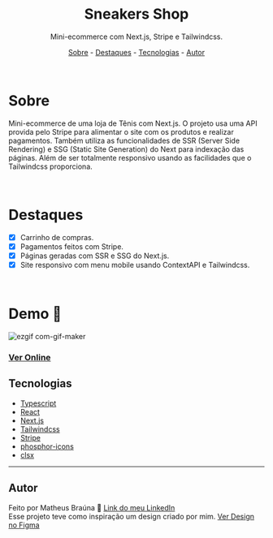 <div align="center">
  <h1>Sneakers Shop</h1>
</div>

<p align="center">
  Mini-ecommerce com Next.js, Stripe e Tailwindcss.
</p>

<p align="center">
  <a href="#sobre">Sobre</a> -
  <a href="#destaques">Destaques</a> -
  <a href="#tecnologias">Tecnologias</a> -
  <a href="#autor">Autor</a>
</p>

<br>


# Sobre

<p>Mini-ecommerce de uma loja de Tênis com Next.js. O projeto usa uma API provida pelo Stripe para alimentar o site com os produtos e realizar pagamentos. Também utiliza as funcionalidades de SSR (Server Side Rendering) e SSG (Static Site Generation) do Next para indexação das páginas. Além de ser totalmente responsivo usando as facilidades que o Tailwindcss proporciona.</p>

<br>

# Destaques

- [x] Carrinho de compras.
- [x] Pagamentos feitos com Stripe.
- [x] Páginas geradas com SSR e SSG do Next.js.
- [x] Site responsivo com menu mobile usando ContextAPI e Tailwindcss.

<br>

# Demo 🎥

![ezgif com-gif-maker](https://user-images.githubusercontent.com/91563670/200888735-fe79f715-54d3-4dde-9b6e-7f7f58548752.gif)
<br>
### [Ver Online](https://sneakers-shop-dep.vercel.app)

## Tecnologias

- [Typescript](https://www.typescriptlang.org)
- [React](https://pt-br.reactjs.org)
- [Next.js](https://pt-br.reactjs.org)
- [Tailwindcss](https://tailwindcss.com)
- [Stripe](https://stripe.com/br)
- [phosphor-icons](https://phosphoricons.com)
- [clsx](https://github.com/lukeed/clsx)

---

## Autor

Feito por Matheus Braúna 🚀 [Link do meu LinkedIn](https://www.linkedin.com/in/matheus-brauna)
<br>
Esse projeto teve como inspiração um design criado por mim. [Ver Design no Figma](https://www.figma.com/file/8KEY4qMbyAgb9MTk38P8Sp/Sneakers?node-id=0%3A1)
